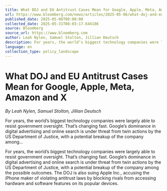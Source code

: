 ```yaml
---
title: What DOJ and EU Antitrust Cases Mean for Google, Apple, Meta, Amazon and X
url: https://www.bloomberg.com/news/articles/2025-05-06/what-doj-and-eu-antitrust-cases-mean-for-google-apple-meta-amazon-and-x
published_date: 2025-05-06T00:00:00
collected_date: 2025-05-31T08:03:17.644186
source: Bloomberg
source_url: https://www.bloomberg.com
author: Leah Nylen, Samuel Stolton, Jillian Deutsch
description: For years, the world’s biggest technology companies were largely able to resist government oversight. That’s changing fast. Google’s dominance in digital advertising and online search is under threat from twin actions by the US Department of Justice, with a potential breakup of the company among...
language: en
collection_type: policy_landscape
---
```


# What DOJ and EU Antitrust Cases Mean for Google, Apple, Meta, Amazon and X

*By Leah Nylen, Samuel Stolton, Jillian Deutsch*

For years, the world’s biggest technology companies were largely able to resist government oversight. That’s changing fast. Google’s dominance in digital advertising and online search is under threat from twin actions by the US Department of Justice, with a potential breakup of the company among...

For years, the world’s biggest technology companies were largely able to resist government oversight. That’s changing fast. Google’s dominance in digital advertising and online search is under threat from twin actions by the US Department of Justice, with a potential breakup of the company among the possible outcomes. The DOJ is also suing Apple Inc., accusing the iPhone maker of violating antitrust laws by blocking rivals from accessing hardware and software features on its popular devices.